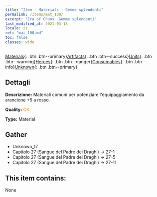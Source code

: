 ```yaml
---
title: "Item - Materials - Gemme splendenti"
permalink: /Items/mat_100/
excerpt: "Era of Chaos  Gemme splendenti"
last_modified_at: 2021-03-18
locale: it
ref: "mat_100.md"
toc: false
classes: wide
---
```

 [Materials](/it/Items/){: .btn .btn--primary}[Artifacts](/it/Items/Artifacts/){: .btn .btn--success}[Units](/it/Items/Units/){: .btn .btn--warning}[Heroes](/it/Items/Heroes/){: .btn .btn--danger}[Consumables](/it/Items/Consumables/){: .btn .btn--info}[Unknown](/it/Items/Unknown/){: .btn .btn--primary}

## Dettagli
 **Descrizione:** Materiali comuni per potenziare l'equipaggiamento da arancione +5 a rosso.

 **Quality:** <span style="color: #FF8C00">OK</span>

 **Type:** Material

## Gather

*    Unknown_17 
*    Capitolo 27 (Sangue del Padre dei Draghi) -> 27-1 
*    Capitolo 27 (Sangue del Padre dei Draghi) -> 27-5 
*    Capitolo 27 (Sangue del Padre dei Draghi) -> 27-11 

## This item contains:

  None

